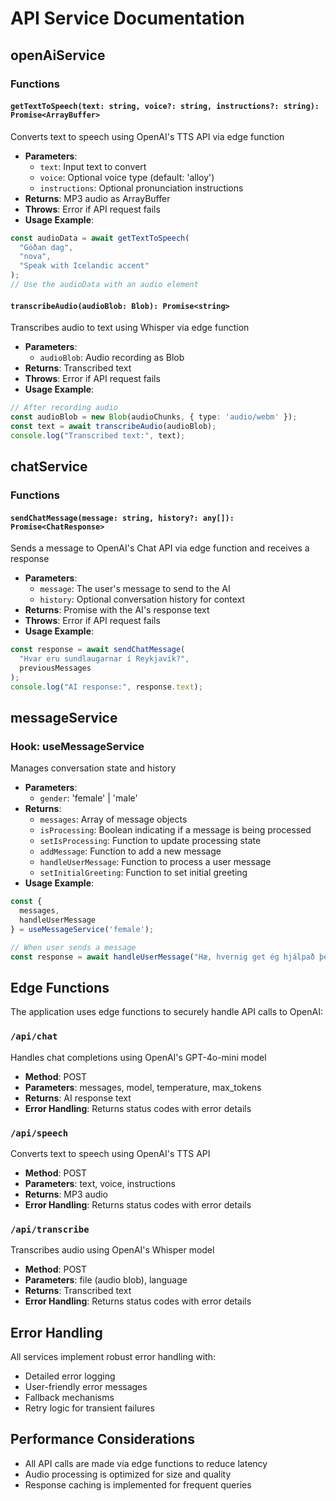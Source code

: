 
# API Service Documentation

## openAiService

### Functions
#### `getTextToSpeech(text: string, voice?: string, instructions?: string): Promise<ArrayBuffer>`
Converts text to speech using OpenAI's TTS API via edge function
- **Parameters**:
  - `text`: Input text to convert
  - `voice`: Optional voice type (default: 'alloy')
  - `instructions`: Optional pronunciation instructions
- **Returns**: MP3 audio as ArrayBuffer
- **Throws**: Error if API request fails
- **Usage Example**:
```typescript
const audioData = await getTextToSpeech(
  "Góðan dag", 
  "nova", 
  "Speak with Icelandic accent"
);
// Use the audioData with an audio element
```

#### `transcribeAudio(audioBlob: Blob): Promise<string>`
Transcribes audio to text using Whisper via edge function
- **Parameters**:
  - `audioBlob`: Audio recording as Blob
- **Returns**: Transcribed text
- **Throws**: Error if API request fails
- **Usage Example**:
```typescript
// After recording audio
const audioBlob = new Blob(audioChunks, { type: 'audio/webm' });
const text = await transcribeAudio(audioBlob);
console.log("Transcribed text:", text);
```

## chatService

### Functions
#### `sendChatMessage(message: string, history?: any[]): Promise<ChatResponse>`
Sends a message to OpenAI's Chat API via edge function and receives a response
- **Parameters**:
  - `message`: The user's message to send to the AI
  - `history`: Optional conversation history for context
- **Returns**: Promise with the AI's response text
- **Throws**: Error if API request fails
- **Usage Example**:
```typescript
const response = await sendChatMessage(
  "Hvar eru sundlaugarnar í Reykjavík?",
  previousMessages
);
console.log("AI response:", response.text);
```

## messageService

### Hook: useMessageService
Manages conversation state and history
- **Parameters**:
  - `gender`: 'female' | 'male'
- **Returns**:
  - `messages`: Array of message objects
  - `isProcessing`: Boolean indicating if a message is being processed
  - `setIsProcessing`: Function to update processing state
  - `addMessage`: Function to add a new message
  - `handleUserMessage`: Function to process a user message
  - `setInitialGreeting`: Function to set initial greeting
- **Usage Example**:
```typescript
const { 
  messages, 
  handleUserMessage 
} = useMessageService('female');

// When user sends a message
const response = await handleUserMessage("Hæ, hvernig get ég hjálpað þér?");
```

## Edge Functions

The application uses edge functions to securely handle API calls to OpenAI:

### `/api/chat`
Handles chat completions using OpenAI's GPT-4o-mini model
- **Method**: POST
- **Parameters**: messages, model, temperature, max_tokens
- **Returns**: AI response text
- **Error Handling**: Returns status codes with error details

### `/api/speech`
Converts text to speech using OpenAI's TTS API
- **Method**: POST
- **Parameters**: text, voice, instructions
- **Returns**: MP3 audio
- **Error Handling**: Returns status codes with error details

### `/api/transcribe`
Transcribes audio using OpenAI's Whisper model
- **Method**: POST
- **Parameters**: file (audio blob), language
- **Returns**: Transcribed text
- **Error Handling**: Returns status codes with error details

## Error Handling
All services implement robust error handling with:
- Detailed error logging
- User-friendly error messages
- Fallback mechanisms
- Retry logic for transient failures

## Performance Considerations
- All API calls are made via edge functions to reduce latency
- Audio processing is optimized for size and quality
- Response caching is implemented for frequent queries
